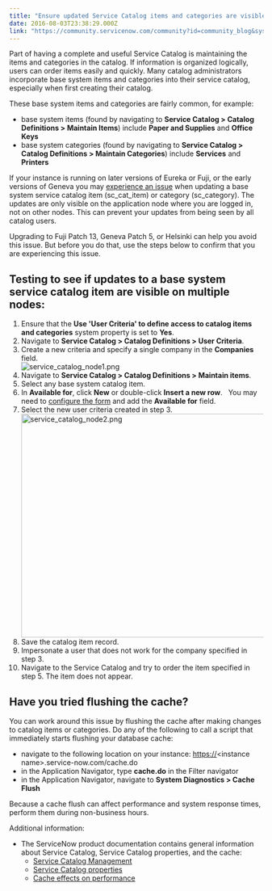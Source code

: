 ```yaml
---
title: "Ensure updated Service Catalog items and categories are visible on all app nodes"
date: 2016-08-03T23:38:29.000Z
link: "https://community.servicenow.com/community?id=community_blog&sys_id=c58c66e1dbd0dbc01dcaf3231f9619f6"
---
```

<p>Part of having a complete and useful Service Catalog is maintaining the items and categories in the catalog. If information is organized logically, users can order items easily and quickly. Many catalog administrators incorporate base system items and categories into their service catalog, especially when first creating their catalog.</p><p></p><p>These base system items and categories are fairly common, for example:</p><ul><li>base system items (found by navigating to <strong>Service Catalog &gt; Catalog Definitions &gt; Maintain Items</strong>) include <strong>Paper and Supplies</strong> and <strong>Office Keys</strong></li><li>base system categories (found by navigating to <strong>Service Catalog &gt; Catalog Definitions &gt; Maintain Categories</strong>) include <strong>Services</strong> and <strong>Printers</strong></li></ul><p></p><p>If your instance is running on later versions of Eureka or Fuji, or the early versions of Geneva you may <a title="i.service-now.com/kb_view.do?sysparm_article=KB0565514" href="https://hi.service-now.com/kb_view.do?sysparm_article=KB0565514">experience an issue</a> when updating a base system service catalog item (sc_cat_item) or category (sc_category). The updates are only visible on the application node where you are logged in, not on other nodes. This can prevent your updates from being seen by all catalog users.</p><p>Upgrading to Fuji Patch 13, Geneva Patch 5, or Helsinki can help you avoid this issue. But before you do that, use the steps below to confirm that you are experiencing this issue.</p><p></p><h2>Testing to see if updates to a base system service catalog item are visible on multiple nodes:</h2><ol><li>Ensure that the <strong>Use 'User Criteria' to define access to catalog items and categories</strong> system property is set to <strong>Yes</strong>.</li><li>Navigate to <strong>Service Catalog &gt; Catalog Definitions &gt; User Criteria</strong>.</li><li>Create a new criteria and specify a single company in the <strong>Companies</strong> field.<br/><img   alt="service_catalog_node1.png" class="image-1 jive-image" src="7cc9154adb5c97049c9ffb651f96197d.iix" style="height: auto; display: block; margin-left: auto; margin-right: auto;"/></li><li>Navigate to <strong>Service Catalog &gt; Catalog Definitions &gt; Maintain items</strong>.</li><li>Select any base system catalog item.</li><li>In <strong>Available for</strong>, click <strong>New</strong> or double-click <strong>Insert a new row</strong>.   You may need to <a title="ocs.servicenow.com/bundle/helsinki-servicenow-platform/page/administer/form-administration/task/t_ConfigureAForm.html" href="https://docs.servicenow.com/bundle/helsinki-servicenow-platform/page/administer/form-administration/task/t_ConfigureAForm.html">configure the form</a> and add the <strong>Available for</strong> field.</li><li>Select the new user criteria created in step 3.<br/><img   alt="service_catalog_node2.png" class="image-2 jive-image" src="1bf6780edb9097041dcaf3231f9619f4.iix" style="width: 620px; height: 443px; display: block; margin-left: auto; margin-right: auto;"/></li><li>Save the catalog item record.</li><li>Impersonate a user that does not work for the company specified in step 3.</li><li>Navigate to the Service Catalog and try to order the item specified in step 5. The item does not appear.</li></ol><p></p><h2>Have you tried flushing the cache?</h2><p>You can work around this issue by flushing the cache after making changes to catalog items or categories. Do any of the following to call a script that immediately starts flushing your database cache:</p><ul><li><span>navigate to the following location on your instance: </span><a title="" _jive_internal="true" href="https:" rel="nofollow" target="_blank">https://</a><span>&lt;instance name&gt;.service-now.com/cache.do</span></li><li><span>in the Application Navigator, type <strong>cache.do</strong> in the Filter navigator</span></li><li><span>in the Application Navigator, navigate to <strong>System Diagnostics &gt; Cache Flush</strong></span></li></ul><p></p><p>Because a cache flush can affect performance and system response times, perform them during non-business hours.</p><p></p><p>Additional information:</p><ul><li>The ServiceNow product documentation contains general information about Service Catalog, Service Catalog properties, and the cache:<ul><li><a href="https://docs.servicenow.com/bundle/helsinki-it-service-management/page/product/service-catalog-management/concept/c_ServiceCatalogManagement.html" title="https://docs.servicenow.com/bundle/helsinki-it-service-management/page/product/service-catalog-management/concept/c_ServiceCatalogManagement.html">Service Catalog Management</a></li><li><a href="https://docs.servicenow.com/bundle/helsinki-it-service-management/page/product/service-catalog-management/reference/r_ServiceCatalogProperties.html" title="https://docs.servicenow.com/bundle/helsinki-it-service-management/page/product/service-catalog-management/reference/r_ServiceCatalogProperties.html">Service Catalog properties</a></li><li><a title="ocs.servicenow.com/bundle/helsinki-servicenow-platform/page/administer/platform-performance/concept/c_CacheEffectsOnPerformance.html" href="https://docs.servicenow.com/bundle/helsinki-servicenow-platform/page/administer/platform-performance/concept/c_CacheEffectsOnPerformance.html">Cache effects on performance</a></li></ul></li></ul>